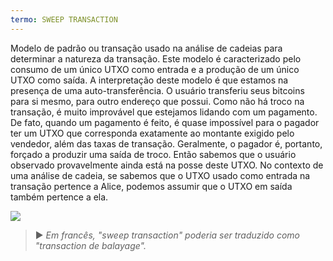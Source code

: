 ```yaml
---
termo: SWEEP TRANSACTION
---
```


Modelo de padrão ou transação usado na análise de cadeias para determinar a natureza da transação. Este modelo é caracterizado pelo consumo de um único UTXO como entrada e a produção de um único UTXO como saída. A interpretação deste modelo é que estamos na presença de uma auto-transferência. O usuário transferiu seus bitcoins para si mesmo, para outro endereço que possui. Como não há troco na transação, é muito improvável que estejamos lidando com um pagamento. De fato, quando um pagamento é feito, é quase impossível para o pagador ter um UTXO que corresponda exatamente ao montante exigido pelo vendedor, além das taxas de transação. Geralmente, o pagador é, portanto, forçado a produzir uma saída de troco. Então sabemos que o usuário observado provavelmente ainda está na posse deste UTXO. No contexto de uma análise de cadeia, se sabemos que o UTXO usado como entrada na transação pertence a Alice, podemos assumir que o UTXO em saída também pertence a ela.

![](../../dictionnaire/assets/6.png)

> ► *Em francês, "sweep transaction" poderia ser traduzido como "transaction de balayage".*
